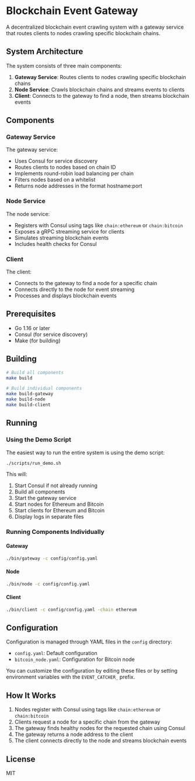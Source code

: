# Blockchain Event Gateway

A decentralized blockchain event crawling system with a gateway service that routes clients to nodes crawling specific blockchain chains.

## System Architecture

The system consists of three main components:

1. **Gateway Service**: Routes clients to nodes crawling specific blockchain chains
2. **Node Service**: Crawls blockchain chains and streams events to clients
3. **Client**: Connects to the gateway to find a node, then streams blockchain events

## Components

### Gateway Service

The gateway service:
- Uses Consul for service discovery
- Routes clients to nodes based on chain ID
- Implements round-robin load balancing per chain
- Filters nodes based on a whitelist
- Returns node addresses in the format hostname:port

### Node Service

The node service:
- Registers with Consul using tags like `chain:ethereum` or `chain:bitcoin`
- Exposes a gRPC streaming service for clients
- Simulates streaming blockchain events
- Includes health checks for Consul

### Client

The client:
- Connects to the gateway to find a node for a specific chain
- Connects directly to the node for event streaming
- Processes and displays blockchain events

## Prerequisites

- Go 1.16 or later
- Consul (for service discovery)
- Make (for building)

## Building

```bash
# Build all components
make build

# Build individual components
make build-gateway
make build-node
make build-client
```

## Running

### Using the Demo Script

The easiest way to run the entire system is using the demo script:

```bash
./scripts/run_demo.sh
```

This will:
1. Start Consul if not already running
2. Build all components
3. Start the gateway service
4. Start nodes for Ethereum and Bitcoin
5. Start clients for Ethereum and Bitcoin
6. Display logs in separate files

### Running Components Individually

#### Gateway

```bash
./bin/gateway -c config/config.yaml
```

#### Node

```bash
./bin/node -c config/config.yaml
```

#### Client

```bash
./bin/client -c config/config.yaml -chain ethereum
```

## Configuration

Configuration is managed through YAML files in the `config` directory:

- `config.yaml`: Default configuration
- `bitcoin_node.yaml`: Configuration for Bitcoin node

You can customize the configuration by editing these files or by setting environment variables with the `EVENT_CATCHER_` prefix.

## How It Works

1. Nodes register with Consul using tags like `chain:ethereum` or `chain:bitcoin`
2. Clients request a node for a specific chain from the gateway
3. The gateway finds healthy nodes for the requested chain using Consul
4. The gateway returns a node address to the client
5. The client connects directly to the node and streams blockchain events

## License

MIT 